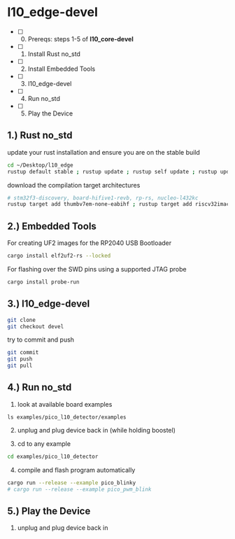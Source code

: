# l10_edge-devel

- [ ] 0. Prereqs: steps 1-5 of **l10_core-devel**
- [ ] 1. Install Rust no_std
- [ ] 2. Install Embedded Tools
- [ ] 3. l10_edge-devel
- [ ] 4. Run no_std
- [ ] 5. Play the Device


## 1.) Rust no_std

update your rust installation and ensure you are on the stable build
```sh
cd ~/Desktop/l10_edge
rustup default stable ; rustup update ; rustup self update ; rustup update stable ; rustc --version --verbose
```

download the compilation target architectures
```sh
# stm32f3-discovery, board-hifive1-revb, rp-rs, nucleo-l432kc
rustup target add thumbv7em-none-eabihf ; rustup target add riscv32imac-unknown-none-elf ; rustup target add thumbv6m-none-eabi ; rustup target add thumbv7em-none-eabihf
```

## 2.) Embedded Tools

For creating UF2 images for the RP2040 USB Bootloader
```sh
cargo install elf2uf2-rs --locked
```

For flashing over the SWD pins using a supported JTAG probe
```sh
cargo install probe-run
```

## 3.) l10_edge-devel
```sh
git clone 
git checkout devel
```

try to commit and push
```sh
git commit
git push
git pull
```

## 4.) Run no_std

1. look at available board examples
```
ls examples/pico_l10_detector/examples
```
2. unplug and plug device back in (while holding boostel)

3. cd to any example
```sh
cd examples/pico_l10_detector
```
4. compile and flash program automatically
```sh
cargo run --release --example pico_blinky
# cargo run --release --example pico_pwm_blink
```

## 5.) Play the Device

1. unplug and plug device back in